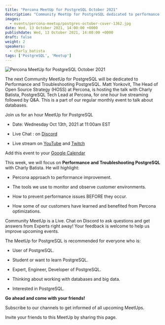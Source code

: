 ```yaml
---
title: "Percona MeetUp for PostgreSQL October 2021"
description: "Community MeetUp for PostgreSQL dedicated to performance improvement, monitoring to prevent performance issues, and troubleshooting."
images:
  - events/percona-meetup/postgres-october-cover-1362.jpg
date: Wed, 13 October 2021, 14:00:00 +0000
publishdate: Wed, 13 October 2021, 14:00:00 +0000
draft: false
weight: 2
speakers:
  - charly_batista
tags: ['PostgreSQL', 'Meetup']
---
```


![Percona MeetUp for PostgreSQL October 2021](events/percona-meetup/postgres-october-cover-1920.jpg)

The next Community MeetUp for PostgreSQL will be dedicated to Performance and Troubleshooting PostgreSQL. Matt Yonkovit, The Head of Open Source Strategy (HOSS) at Percona, is hosting the talk with Charly Batista, PostgreSQL Tech Lead at Percona, for one hour live streaming followed by Q&A. This is a part of our regular monthly event to talk about databases.

Join us for an hour MeetUp for PostgreSQL

* Date: Wednesday Oct 13th, 2021 at 11:00am EST

* Live Chat : on [Discord](http://per.co.na/discord)

* Live stream on [YouTube](https://www.youtube.com/watch?v=rAuz1usu9Z4) and [Twitch](https://www.twitch.tv/perconalive)

Add this event to your [Google Calendar](https://calendar.google.com/event?action=TEMPLATE&tmeid=Nm9yczkzZTFvYmN2OWVuZjY5Z2o5bnR0N2JfMjAyMTEwMTNUMTUwMDAwWiBjX3A3ZmF2NGNzaWk1ajV2ZHNvaGkwcTh2aTQ4QGc&tmsrc=c_p7fav4csii5j5vdsohi0q8vi48%40group.calendar.google.com&scp=ALL)


This week, we will focus on **Performance and Troubleshooting PostgreSQL** with Charly Batista. He will highlight:

- Percona approach to performance improvement.

- The tools we use to monitor and observe customer environments.

- How to prevent performance issues BEFORE they occur.

- How some of our customers have learned and benefited from Percona optimizations.

Community MeetUp is a Live. Chat on Discord to ask questions and get answers from Experts right away! Your feedback is welcome to help us improve upcoming events.

The MeetUp for PostgreSQL is recommended for everyone who is:

* User of PostgreSQL.

* Student or want to learn PostgreSQL.

* Expert, Engineer, Developer of PostgreSQL.

* Thinking about working with databases and big data.

* Interested in PostgreSQL.

**Go ahead and come with your friends!**

Subscribe to our channels to get informed of all upcoming MeetUps.

Invite your friends to this MeetUp by sharing this page.


